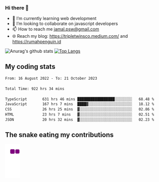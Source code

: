 ### Hi there 👋

<!--
**padepokanpenguin/padepokanpenguin** is a ✨ _special_ ✨ repository because its `README.md` (this file) appears on your GitHub profile.
-->

- 🌱 I’m currently learning  web development
- 👯 I’m looking to collaborate on javascript developers
- 📫 How to reach me jamal.psw@gmail.com
- 🌐 Reach my blog:
   https://tripletwinsco.medium.com/ and
   https://rumahpenguin.id

![Anurag's github stats](https://github-readme-stats.vercel.app/api?username=padepokanpenguin&count_private=true&disable_animations=false&show_icons=true&theme=default)
[![Top Langs](https://github-readme-stats.vercel.app/api/top-langs/?username=padepokanpenguin&theme=default&layout=compact)](https://github.com/padepokanpenguin)

## My coding stats

<!--START_SECTION:waka-->

```txt
From: 16 August 2022 - To: 21 October 2023

Total Time: 922 hrs 34 mins

TypeScript       631 hrs 46 mins █████████████████░░░░░░░░   68.48 %
JavaScript       167 hrs 7 mins  ████▓░░░░░░░░░░░░░░░░░░░░   18.12 %
CSS              26 hrs 25 mins  ▓░░░░░░░░░░░░░░░░░░░░░░░░   02.86 %
HTML             23 hrs 7 mins   ▓░░░░░░░░░░░░░░░░░░░░░░░░   02.51 %
JSON             20 hrs 32 mins  ▓░░░░░░░░░░░░░░░░░░░░░░░░   02.23 %
```

<!--END_SECTION:waka-->


## The snake eating my contributions
![snake gif](https://github.com/padepokanpenguin/padepokanpenguin/blob/output/github-contribution-grid-snake.gif)
